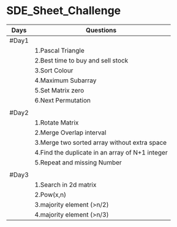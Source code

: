 # SDE_Sheet_Challenge

| Days  |   Questions                 |
|-------|-----------------------------|
|#Day1  |                             |
|       |1.Pascal Triangle|
|       |2.Best time to buy and sell stock|
|       |3.Sort Colour|
|       |4.Maximum Subarray|
|       |5.Set Matrix zero|
|       |6.Next Permutation|
|       |                  |
|#Day2  |   |
|       |1.Rotate Matrix|
|       |2.Merge Overlap interval|
|       |3.Merge two sorted array without extra space|
|       |4.Find the duplicate in an array of N+1 integer|
|       |5.Repeat and missing Number|
|       |                    |
|#Day3|           |
|       |1.Search in 2d matrix|
|       |2.Pow(x,n)|
|       |3.majority element (>n/2)|
|       |4.majority element (>n/3)|

